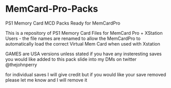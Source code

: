 # MemCard-Pro-Packs
PS1 Memory Card MCD Packs Ready for MemCardPro

This is a repository of PS1 Memory Card Files for MemCard Pro + XStation Users - the file names are renamed to allow the MemCardPro to automatically load the correct Virtual Mem Card when used with Xstation

GAMES are USA versions unless stated if you have any insteresting saves you would like added to this pack
slide into my DMs on twitter @thejohnperry

for individual saves I will give credit but if you would like your save removed please let me know and I will remove it 
